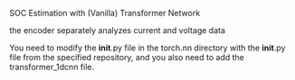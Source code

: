 SOC Estimation with (Vanilla) Transformer Network

the encoder separately analyzes current and voltage data

You need to modify the __init__.py file in the torch.nn directory with the __init__.py file from the specified repository, and you also need to add the transformer_1dcnn file.
